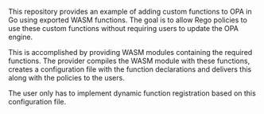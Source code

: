 This repository provides an example of adding custom functions to OPA in Go using exported WASM functions. The goal is to allow Rego policies to use these custom functions without requiring users to update the OPA engine. 

This is accomplished by providing WASM modules containing the required functions. The provider compiles the WASM module with these functions, creates a configuration file with the function declarations and delivers this along with the policies to the users. 

The user only has to implement dynamic function registration based on this configuration file.
